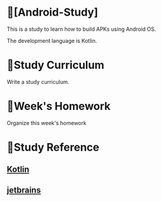 # 📕[Android-Study]
This is a study to learn how to build APKs using Android OS.

The development language is Kotlin.

# 📝Study Curriculum
Write a study curriculum.

# 📅Week's Homework
Organize this week's homework

# 📑Study Reference
[Kotlin](https://kotlinlang.org/)  
----
[jetbrains](https://www.jetbrains.com/)
----

